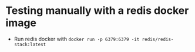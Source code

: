 # Testing manually with a redis docker image

- Run redis docker with `docker run -p 6379:6379 -it redis/redis-stack:latest`
